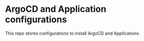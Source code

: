 # ArgoCD and Application configurations
This repo stores configurations to install ArgoCD and Applications
